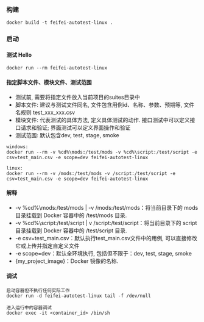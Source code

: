### 构建
```
docker build -t feifei-autotest-linux .
```

### 启动

#### 测试 Hello
```
docker run --rm feifei-autotest-linux
```

#### 指定脚本文件、模块文件、测试范围

- 测试前, 需要将指定文件放入当前项目的suites目录中
- 脚本文件: 建议与测试文件同名, 文件包含用例id、名称、参数、预期等, 文件名规则 test_xxx_xxx.csv
- 模块文件: 代表测试的具体方法, 定义具体测试的动作. 接口测试中可以定义接口请求和验证; 界面测试可以定义界面操作和验证
- 测试范围: 默认包含dev, test, stage, smoke
```
windows:
docker run --rm -v %cd%\mods:/test/mods -v %cd%\script:/test/script -e csv=test_main.csv -e scope=dev feifei-autotest-linux

linux:
docker run --rm -v /mods:/test/mods -v /script:/test/script -e csv=test_main.csv -e scope=dev feifei-autotest-linux
```

#### 解释
- -v %cd%\mods:/test/mods | -v /mods:/test/mods：将当前目录下的 mods 目录挂载到 Docker 容器中的 /test/mods 目录. 
- -v %cd%\script:/test/script | v /script:/test/script：将当前目录下的 script 目录挂载到 Docker 容器中的 /test/script 目录. 
- -e csv=test_main.csv：默认执行test_main.csv文件中的用例, 可以直接修改它或上传并指定自定义文件
- -e scope=dev：默认全环境执行, 包括但不限于：dev, test, stage, smoke
- {my_project_image}：Docker 镜像的名称. 

#### 调试
```
启动容器但不执行任何实际工作
docker run -d feifei-autotest-linux tail -f /dev/null

进入运行中的容器调试
docker exec -it <container_id> /bin/sh
```
